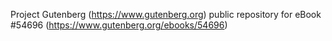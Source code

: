 Project Gutenberg (https://www.gutenberg.org) public repository for
eBook #54696 (https://www.gutenberg.org/ebooks/54696)
